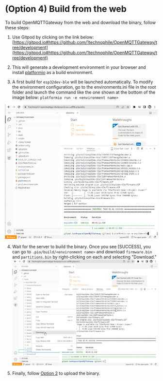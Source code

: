 # (Option 4) Build from the web

To build OpenMQTTGateway from the web and download the binary, follow these steps:

1. Use Gitpod by clicking on the link below:
[https://gitpod.io#https://github.com/1technophile/OpenMQTTGateway/tree/development](https://gitpod.io#https://github.com/1technophile/OpenMQTTGateway/tree/development)

2. This will generate a development environment in your browser and install [platformio](https://platformio.org/) as a build environment.

3. A first build for `esp32dev-ble` will be launched automatically. To modify the environment configuration, go to the environments.ini file in the root folder and launch the command like the one shown at the bottom of the image below:
`platformio run -e <environment name>`

![Gitpod build success](../img/OpenMQTTGateway-Build-gitpod-env.png)

4. Wait for the server to build the binary. Once you see [SUCCESS], you can go to `.pio/build/<environment name>` and download `firmware.bin` and `partitions.bin` by right-clicking on each and selecting "Download."
![Gitpod build download](../img/OpenMQTTGateway-Build-gitpod.png)

5. Finally, follow [Option 2](binaries.md) to upload the binary.
